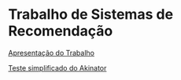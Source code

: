 # Trabalho de Sistemas de Recomendação

[Apresentação do Trabalho](https://docs.google.com/presentation/d/1nHo1jJNrJJLAq998YYR2NHFbEjvml-0ooj4sAmE899k)

[Teste simplificado do Akinator](Akinator_Dummy_Descubra_seu_Curso.ipynb)
